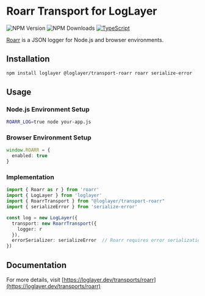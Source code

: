# Roarr Transport for LogLayer

![NPM Version](https://img.shields.io/npm/v/%40loglayer%2Ftransport-roarr)
![NPM Downloads](https://img.shields.io/npm/dm/%40loglayer%2Ftransport-roarr)
[![TypeScript](https://img.shields.io/badge/%3C%2F%3E-TypeScript-%230074c1.svg)](http://www.typescriptlang.org/)

[Roarr](https://github.com/gajus/roarr) is a JSON logger for Node.js and browser environments.

## Installation

```bash
npm install loglayer @loglayer/transport-roarr roarr serialize-error
```

## Usage

### Node.js Environment Setup
```bash
ROARR_LOG=true node your-app.js
```

### Browser Environment Setup
```typescript
window.ROARR = {
  enabled: true
}
```

### Implementation
```typescript
import { Roarr as r } from 'roarr'
import { LogLayer } from 'loglayer'
import { RoarrTransport } from "@loglayer/transport-roarr"
import { serializeError } from 'serialize-error'

const log = new LogLayer({
  transport: new RoarrTransport({
    logger: r
  }),
  errorSerializer: serializeError  // Roarr requires error serialization
})
```

## Documentation

For more details, visit [https://loglayer.dev/transports/roarr](https://loglayer.dev/transports/roarr)
